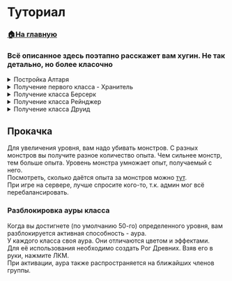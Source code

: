 # Туториал

###  [🏠На главную](https://github.com/FroggerHH/Frogger-Tribe-Classes-WIKI#readme)

### Всё описанное здесь поэтапно расскажет вам хугин. Не так детально, но более класочно

<details>
  <summary>Постройка Алтаря</summary>
  Сперва вам придётся побродить по Погребальным комнатам в чёрном лесу и насобирать побольше [Рубинов](https://valheim.fandom.com/ru/wiki/Рубин) и пару [Янтарных жемчужин](https://valheim.fandom.com/ru/wiki/Янтарная_жемчужина).<br>
  При находке рубина Хугин дас вам пару подсказок.<br>
  На верстаке из рубинов вы сможете создать Большой Рубин. (Хугин расскажет вам немного о нём и намекнёт про Зарядку Рубина)<br>
  Из 1 Большого Рубина, 8 обычных рубинов и 2 Янтарных жемчужин вы построете Алтарь Древних Героев. (Хугин расскажет вам о нём)<br>
</details>

<details>
  <summary>Получение первого класса - Хранитель</summary>
  Для получения первого класса вам понадобится возвысить ваш алтарь до второго уровня.<br>
  Вам понадобится зарядить Большой Рубин или говоря проще, скрафтить из 1 Большого Рубина и 1 Ядра Суртлинга Большой Заряженый Рубин.<br>
  Из Большого Заряженного Рубина и 10 Камней вы сможете построить улучшение для алтаря - Кристалл Рубин.<br>
  Теперь вам понадобится ваша удача и терпение, т.к. для Руны Хранителя, помимо прочего, необходимо 3 Заряженных Рубина.(Или можете купить их у Хальдора)
</details>

<details>
  <summary>Получение класса Берсерк</summary>
  Для открытия следующего класса - Берсерка, вам понадобится 3 уровень алтаря.<br>
  Для этого служит улучшение Потерянный меч с долгой историей. Для его создания вам потребуется 15 Камня и один Железный меч.<br>
  После этого вам откроется Руна Берсерка.
</details>

<details>
  <summary>Получение класса Рейнджер</summary> <br>
  Для открытия следующего класса - Рейнджера, вам понадобится 4 уровень алтаря. <br>
  Для этого служит улучшение Когда-то он ходил по земле... . Это прикованный к решётке из серебра скелет в цепях и с топором в груди. <br>
  Для его создания вам потребуется 2 Серебра, 45 Обломков Костей, 4 Цепей и один Железный топор.<br>
  После этого вам откроется Руна Рейнджера.
</details>

<details>
  <summary>Получение класса Друид</summary>
  <b> У вас должно быть установлено дополнение TribeClasses.DruidAddition. </b> <br> <br>
  Для открытия следующего класса - Друида, вам понадобится 5 уровень алтаря. <br>
  ... <br>
  После этого вам откроется Руна Друида.
</details>

## Прокачка
Для увеличения уровня, вам надо убивать монстров. С разных монстров вы получите разное количество опыта. Чем сильнее монстр, тем больше опыта. Уровень монстра умножает опыт, получаемый с него.  <br>
Посмотреть, сколько даётся опыта за монстров можно [тут](https://github.com/FroggerHH/Frogger-Tribe-Classes-WIKI/blob/main/MonstersSettings.md#настройки-мобов).<br>
При игре на сервере, лучше спросите кого-то, т.к. админ мог всё перебалансировать.
### Разблокировка ауры класса
Когда вы достигнете (по умолчанию 50-го) определенного уровня, вам разблокируется активная способность - аура. <br>
У каждого класса своя аура. Они отличаются цветом и эффектами. <br>
Для её использования необходимо создать Рог Древних. Взяв его в руки, нажмите ЛКМ. <br>
При активации, аура также распространяется на ближайших членов группы.
